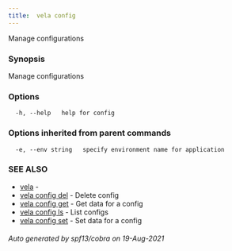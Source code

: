 ```yaml
---
title:  vela config
---
```


Manage configurations

### Synopsis

Manage configurations

### Options

```
  -h, --help   help for config
```

### Options inherited from parent commands

```
  -e, --env string   specify environment name for application
```

### SEE ALSO

* [vela](vela)	 - 
* [vela config del](vela_config_del)	 - Delete config
* [vela config get](vela_config_get)	 - Get data for a config
* [vela config ls](vela_config_ls)	 - List configs
* [vela config set](vela_config_set)	 - Set data for a config

###### Auto generated by spf13/cobra on 19-Aug-2021
